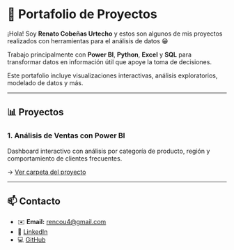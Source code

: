 # 💼 Portafolio de Proyectos

¡Hola! Soy **Renato Cobeñas Urtecho** y estos son algunos de mis proyectos realizados con herramientas para el análisis de datos 😁

Trabajo principalmente con **Power BI**, **Python**, **Excel** y **SQL** para transformar datos en información útil que apoye la toma de decisiones.

Este portafolio incluye visualizaciones interactivas, análisis exploratorios, modelado de datos y más.

---

## 📊 Proyectos

### 1. Análisis de Ventas con Power BI
Dashboard interactivo con análisis por categoría de producto, región y comportamiento de clientes frecuentes.

→ [Ver carpeta del proyecto](./Proyecto1_AnalisisVentas)

---

## 📫 Contacto
- ✉️ **Email:** rencou4@gmail.com
- 🔗 [LinkedIn](https://linkedin.com/in/renato-cobeñas)
- 💻 [GitHub](https://github.com/Rencou4)

